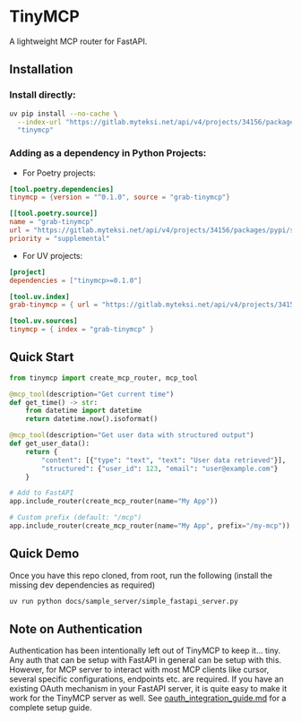 # TinyMCP

A lightweight MCP router for FastAPI.

## Installation
### Install directly:
```bash
uv pip install --no-cache \
  --index-url "https://gitlab.myteksi.net/api/v4/projects/34156/packages/pypi/simple/" \
  "tinymcp"
```


### Adding as a dependency in Python Projects:
- For Poetry projects:
```toml
[tool.poetry.dependencies]
tinymcp = {version = "^0.1.0", source = "grab-tinymcp"}

[[tool.poetry.source]]
name = "grab-tinymcp"
url = "https://gitlab.myteksi.net/api/v4/projects/34156/packages/pypi/simple"
priority = "supplemental"
```

- For UV projects:
```toml
[project]
dependencies = ["tinymcp>=0.1.0"]

[tool.uv.index]
grab-tinymcp = { url = "https://gitlab.myteksi.net/api/v4/projects/34156/packages/pypi/simple" }

[tool.uv.sources]
tinymcp = { index = "grab-tinymcp" }
```


## Quick Start

```python
from tinymcp import create_mcp_router, mcp_tool

@mcp_tool(description="Get current time")
def get_time() -> str:
    from datetime import datetime
    return datetime.now().isoformat()

@mcp_tool(description="Get user data with structured output")
def get_user_data():
    return {
        "content": [{"type": "text", "text": "User data retrieved"}],
        "structured": {"user_id": 123, "email": "user@example.com"}
    }

# Add to FastAPI
app.include_router(create_mcp_router(name="My App"))

# Custom prefix (default: "/mcp")
app.include_router(create_mcp_router(name="My App", prefix="/my-mcp"))
```

## Quick Demo
Once you have this repo cloned, from root, run the following (install the missing dev dependencies as required)

```bash
uv run python docs/sample_server/simple_fastapi_server.py
```

## Note on Authentication

Authentication has been intentionally left out of TinyMCP to keep it... tiny. Any auth that can be setup with FastAPI in general can be setup with this. However, for MCP server to interact with most MCP clients like cursor, several specific configurations, endpoints etc. are required. If you have an existing OAuth mechanism in your FastAPI server, it is quite easy to make it work for the TinyMCP server as well. See [oauth_integration_guide.md](./auth_info/oauth_integration_guide.md) for a complete setup guide.
